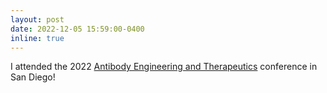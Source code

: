 ```yaml
---
layout: post
date: 2022-12-05 15:59:00-0400
inline: true
---
```


I attended the 2022 [Antibody Engineering and Therapeutics](https://informaconnect.com/antibody-engineering-therapeutics/) conference in San Diego!
